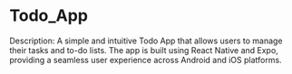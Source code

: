 # Todo_App
Description: A simple and intuitive Todo App that allows users to manage their tasks and to-do lists. The app is built using React Native and Expo, providing a seamless user experience across Android and iOS platforms.
